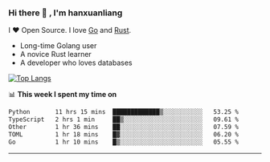 ### Hi there 👋 , I'm hanxuanliang

<!--
**hanxuanliang/hanxuanliang** is a ✨ _special_ ✨ repository because its `README.md` (this file) appears on your GitHub profile.

Here are some ideas to get you started:

- 🔭 I’m currently working on ...
- 🌱 I’m currently learning ...
- 👯 I’m looking to collaborate on ...
- 🤔 I’m looking for help with ...
- 💬 Ask me about ...
- 📫 How to reach me: ...
- 😄 Pronouns: ...
- ⚡ Fun fact: ...
-->
I ❤ Open Source. I love [Go](https://golang.org) and [Rust](https://www.rust-lang.org/zh-CN/).

* Long-time Golang user
* A novice Rust learner
* A developer who loves databases

[![Top Langs](https://github-readme-stats.vercel.app/api?username=hanxuanliang&show_icons=true&count_private=true&line_height=40)](https://github.com/anuraghazra/github-readme-stats)

📊 **This week I spent my time on**
<!--START_SECTION:waka-->

```txt
Python       11 hrs 15 mins  █████████████▒░░░░░░░░░░░   53.25 %
TypeScript   2 hrs 1 min     ██▒░░░░░░░░░░░░░░░░░░░░░░   09.61 %
Other        1 hr 36 mins    ██░░░░░░░░░░░░░░░░░░░░░░░   07.59 %
TOML         1 hr 18 mins    █▓░░░░░░░░░░░░░░░░░░░░░░░   06.20 %
Go           1 hr 10 mins    █▒░░░░░░░░░░░░░░░░░░░░░░░   05.55 %
```

<!--END_SECTION:waka-->

***
